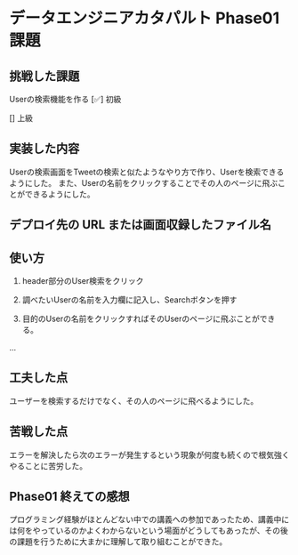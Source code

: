 <!-- readme.md -->

# データエンジニアカタパルト Phase01 課題

## 挑戦した課題
Userの検索機能を作る
[✅] 初級

[] 上級

## 実装した内容
Userの検索画面をTweetの検索と似たようなやり方で作り、Userを検索できるようにした。
また、Userの名前をクリックすることでその人のページに飛ぶことができるようにした。
## デプロイ先の URL または画面収録したファイル名

## 使い方

1. header部分のUser検索をクリック

2. 調べたいUserの名前を入力欄に記入し、Searchボタンを押す

3. 目的のUserの名前をクリックすればそのUserのページに飛ぶことができる。

...

## 工夫した点
ユーザーを検索するだけでなく、その人のページに飛べるようにした。

## 苦戦した点
エラーを解決したら次のエラーが発生するという現象が何度も続くので根気強くやることに苦労した。

## Phase01 終えての感想
プログラミング経験がほとんどない中での講義への参加であったため、講義中には何をやっているのかよくわからないという場面がどうしてもあったが、その後の課題を行うために大まかに理解して取り組むことができた。